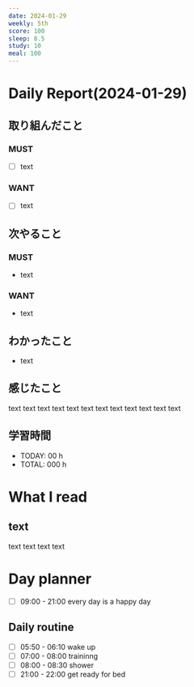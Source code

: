 ```yaml
---
date: 2024-01-29
weekly: 5th
score: 100
sleep: 8.5
study: 10
meal: 100
---
```

# Daily Report(2024-01-29)
## 取り組んだこと
### MUST
- [ ] text
### WANT
- [ ] text
## 次やること
### MUST
- text
### WANT
- text
## わかったこと
- text
## 感じたこと
text text text text text text text text text text text text
## 学習時間
- TODAY: 00 h
- TOTAL: 000 h
# What I read
## text 
text text text text

# Day planner
- [ ] 09:00 - 21:00 every day is a happy day
## Daily routine
- [ ] 05:50 - 06:10 wake up
- [ ] 07:00 - 08:00 traininng
- [ ] 08:00 - 08:30 shower
- [ ] 21:00 - 22:00 get ready for bed
